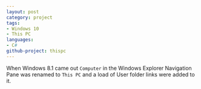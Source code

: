```yaml
---
layout: post
category: project
tags: 
- Windows 10 
- This PC
languages:
- C#
github-project: thispc
---
```

When Windows 8.1 came out `Computer` in the Windows Explorer Navigation Pane was renamed to `This PC` and a load of User folder links were added to it.
